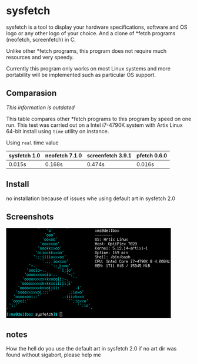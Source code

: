 # sysfetch

sysfetch is a tool to display your hardware specifications, software and OS logo or any other logo of your choice. And a clone of \*fetch programs (neofetch, screenfetch) in C.

Unlike other \*fetch programs, this program does not require much resources and very speedy.

Currently this program only works on most Linux systems and more portability will be implemented such as particular OS support.

## Comparasion

*This information is outdated*

This table compares other \*fetch programs to this program by speed on one run. This test was carried out on a Intel i7-4790K system with Artix Linux 64-bit install using `time` utility on instance.

Using `real` time value

sysfetch 1.0 | neofetch 7.1.0 | screenfetch 3.9.1 | pfetch 0.6.0 |
------------ | -------------- | ----------------- | ------------ |
0.015s       | 0.168s         | 0.474s            | 0.016s       |

## Install

no installation because of issues whe using default art in sysfetch 2.0
## Screenshots

![no scrcap yet](https://raw.githubusercontent.com/ecksemzee/sysfetch/master/screenshots/artix-realmachine.png)

## notes
How the hell do you use the default art in sysfetch 2.0 if no art dir was found without sigabort, please help me
